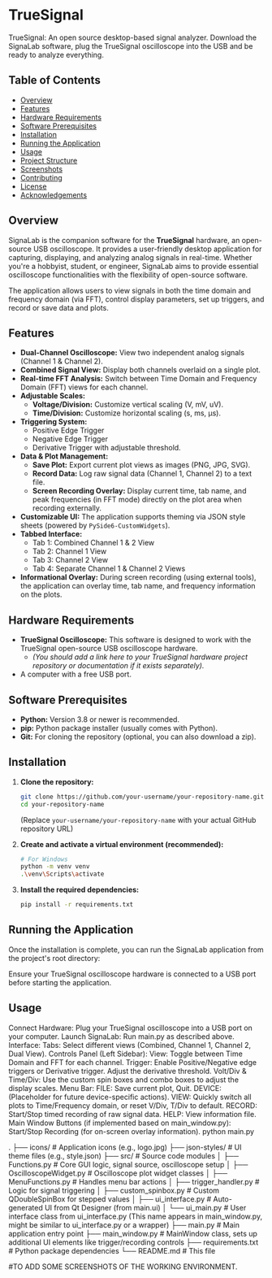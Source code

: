 # TrueSignal

TrueSignal: An open source desktop-based signal analyzer. Download the SignaLab software, plug the TrueSignal oscilloscope into the USB and be ready to analyze everything.

## Table of Contents

*   [Overview](#overview)
*   [Features](#features)
*   [Hardware Requirements](#hardware-requirements)
*   [Software Prerequisites](#software-prerequisites)
*   [Installation](#installation)
*   [Running the Application](#running-the-application)
*   [Usage](#usage)
*   [Project Structure](#project-structure)
*   [Screenshots](#screenshots)
*   [Contributing](#contributing)
*   [License](#license)
*   [Acknowledgements](#acknowledgements)

## Overview

SignaLab is the companion software for the **TrueSignal** hardware, an open-source USB oscilloscope. It provides a user-friendly desktop application for capturing, displaying, and analyzing analog signals in real-time. Whether you're a hobbyist, student, or engineer, SignaLab aims to provide essential oscilloscope functionalities with the flexibility of open-source software.

The application allows users to view signals in both the time domain and frequency domain (via FFT), control display parameters, set up triggers, and record or save data and plots.

## Features

*   **Dual-Channel Oscilloscope:** View two independent analog signals (Channel 1 & Channel 2).
*   **Combined Signal View:** Display both channels overlaid on a single plot.
*   **Real-time FFT Analysis:** Switch between Time Domain and Frequency Domain (FFT) views for each channel.
*   **Adjustable Scales:**
    *   **Voltage/Division:** Customize vertical scaling (V, mV, uV).
    *   **Time/Division:** Customize horizontal scaling (s, ms, µs).
*   **Triggering System:**
    *   Positive Edge Trigger
    *   Negative Edge Trigger
    *   Derivative Trigger with adjustable threshold.
*   **Data & Plot Management:**
    *   **Save Plot:** Export current plot views as images (PNG, JPG, SVG).
    *   **Record Data:** Log raw signal data (Channel 1, Channel 2) to a text file.
    *   **Screen Recording Overlay:** Display current time, tab name, and peak frequencies (in FFT mode) directly on the plot area when recording externally.
*   **Customizable UI:** The application supports theming via JSON style sheets (powered by `PySide6-CustomWidgets`).
*   **Tabbed Interface:**
    *   Tab 1: Combined Channel 1 & 2 View
    *   Tab 2: Channel 1 View
    *   Tab 3: Channel 2 View
    *   Tab 4: Separate Channel 1 & Channel 2 Views
*   **Informational Overlay:** During screen recording (using external tools), the application can overlay time, tab name, and frequency information on the plots.

## Hardware Requirements

*   **TrueSignal Oscilloscope:** This software is designed to work with the TrueSignal open-source USB oscilloscope hardware.
    *   *(You should add a link here to your TrueSignal hardware project repository or documentation if it exists separately).*
*   A computer with a free USB port.

## Software Prerequisites

*   **Python:** Version 3.8 or newer is recommended.
*   **pip:** Python package installer (usually comes with Python).
*   **Git:** For cloning the repository (optional, you can also download a zip).

## Installation

1.  **Clone the repository:**
    ```bash
    git clone https://github.com/your-username/your-repository-name.git
    cd your-repository-name
    ```
    (Replace `your-username/your-repository-name` with your actual GitHub repository URL)

2.  **Create and activate a virtual environment (recommended):**
    ```bash
    # For Windows
    python -m venv venv
    .\venv\Scripts\activate

3.  **Install the required dependencies:**
    ```bash
    pip install -r requirements.txt
    ```

## Running the Application

Once the installation is complete, you can run the SignaLab application from the project's root directory:


Ensure your TrueSignal oscilloscope hardware is connected to a USB port before starting the application.
## Usage
  Connect Hardware: Plug your TrueSignal oscilloscope into a USB port on your computer.
  Launch SignaLab: Run main.py as described above.
  Interface:
  Tabs: Select different views (Combined, Channel 1, Channel 2, Dual View).
  Controls Panel (Left Sidebar):
  View: Toggle between Time Domain and FFT for each channel.
  Trigger: Enable Positive/Negative edge triggers or Derivative trigger. Adjust the derivative threshold.
  Volt/Div & Time/Div: Use the custom spin boxes and combo boxes to adjust the display scales.
  Menu Bar:
  FILE: Save current plot, Quit.
  DEVICE: (Placeholder for future device-specific actions).
  VIEW: Quickly switch all plots to Time/Frequency domain, or reset V/Div, T/Div to default.
  RECORD: Start/Stop timed recording of raw signal data.
  HELP: View information file.
  Main Window Buttons (if implemented based on main_window.py):
  Start/Stop Recording (for on-screen overlay information).
  python main.py


.
├── icons/                  # Application icons (e.g., logo.jpg)
├── json-styles/            # UI theme files (e.g., style.json)
├── src/                    # Source code modules
│   ├── Functions.py        # Core GUI logic, signal source, oscilloscope setup
│   ├── OscilloscopeWidget.py # Oscilloscope plot widget classes
│   ├── MenuFunctions.py    # Handles menu bar actions
│   ├── trigger_handler.py  # Logic for signal triggering
│   ├── custom_spinbox.py   # Custom QDoubleSpinBox for stepped values
│   ├── ui_interface.py     # Auto-generated UI from Qt Designer (from main.ui)
│   └── ui_main.py          # User interface class from ui_interface.py (This name appears in main_window.py, might be similar to ui_interface.py or a wrapper)
├── main.py                 # Main application entry point
├── main_window.py          # MainWindow class, sets up additional UI elements like trigger/recording controls
├── requirements.txt        # Python package dependencies
└── README.md               # This file


#TO ADD SOME SCREENSHOTS OF THE WORKING ENVIRONMENT.
